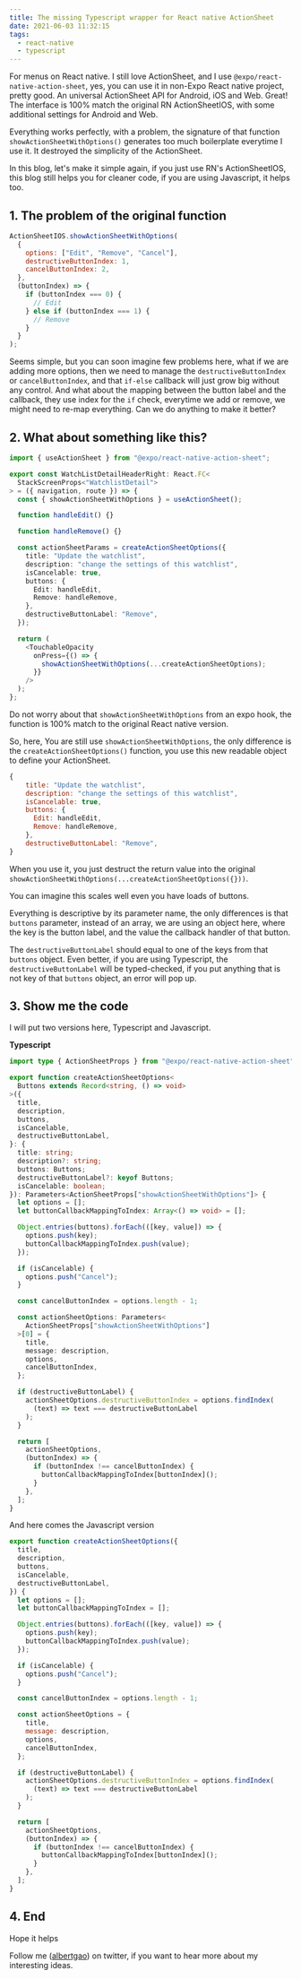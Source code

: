 ```yaml
---
title: The missing Typescript wrapper for React native ActionSheet
date: 2021-06-03 11:32:15
tags:
  - react-native
  - typescript
---
```


For menus on React native. I still love ActionSheet, and I use `@expo/react-native-action-sheet`, yes, you can use it in non-Expo React native project, pretty good. An universal ActionSheet API for Android, iOS and Web. Great! The interface is 100% match the original RN ActionSheetIOS, with some additional settings for Android and Web.

Everything works perfectly, with a problem, the signature of that function `showActionSheetWithOptions()` generates too much boilerplate everytime I use it. It destroyed the simplicity of the ActionSheet.

In this blog, let's make it simple again, if you just use RN's ActionSheetIOS, this blog still helps you for cleaner code, if you are using Javascript, it helps too.

<!--more-->

## 1. The problem of the original function

```javascript
ActionSheetIOS.showActionSheetWithOptions(
  {
    options: ["Edit", "Remove", "Cancel"],
    destructiveButtonIndex: 1,
    cancelButtonIndex: 2,
  },
  (buttonIndex) => {
    if (buttonIndex === 0) {
      // Edit
    } else if (buttonIndex === 1) {
      // Remove
    }
  }
);
```

Seems simple, but you can soon imagine few problems here, what if we are adding more options, then we need to manage the `destructiveButtonIndex` or `cancelButtonIndex`, and that `if-else` callback will just grow big without any control. And what about the mapping between the button label and the callback, they use index for the `if` check, everytime we add or remove, we might need to re-map everything. Can we do anything to make it better?

## 2. What about something like this?

```typescript
import { useActionSheet } from "@expo/react-native-action-sheet";

export const WatchListDetailHeaderRight: React.FC<
  StackScreenProps<"WatchlistDetail">
> = ({ navigation, route }) => {
  const { showActionSheetWithOptions } = useActionSheet();

  function handleEdit() {}

  function handleRemove() {}

  const actionSheetParams = createActionSheetOptions({
    title: "Update the watchlist",
    description: "change the settings of this watchlist",
    isCancelable: true,
    buttons: {
      Edit: handleEdit,
      Remove: handleRemove,
    },
    destructiveButtonLabel: "Remove",
  });

  return (
    <TouchableOpacity
      onPress={() => {
        showActionSheetWithOptions(...createActionSheetOptions);
      }}
    />
  );
};
```

Do not worry about that `showActionSheetWithOptions` from an expo hook, the function is 100% match to the original React native version.

So, here, You are still use `showActionSheetWithOptions`, the only difference is the `createActionSheetOptions()` function, you use this new readable object to define your ActionSheet.

```javascript
{
    title: "Update the watchlist",
    description: "change the settings of this watchlist",
    isCancelable: true,
    buttons: {
      Edit: handleEdit,
      Remove: handleRemove,
    },
    destructiveButtonLabel: "Remove",
}
```

When you use it, you just destruct the return value into the original `showActionSheetWithOptions(...createActionSheetOptions({}))`.

You can imagine this scales well even you have loads of buttons.

Everything is descriptive by its parameter name, the only differences is that `buttons` parameter, instead of an array, we are using an object here, where the key is the button label, and the value the callback handler of that button.

The `destructiveButtonLabel` should equal to one of the keys from that `buttons` object. Even better, if you are using Typescript, the `destructiveButtonLabel` will be typed-checked, if you put anything that is not key of that `buttons` object, an error will pop up.

## 3. Show me the code

I will put two versions here, Typescript and Javascript.

**Typescript**

```typescript
import type { ActionSheetProps } from "@expo/react-native-action-sheet";

export function createActionSheetOptions<
  Buttons extends Record<string, () => void>
>({
  title,
  description,
  buttons,
  isCancelable,
  destructiveButtonLabel,
}: {
  title: string;
  description?: string;
  buttons: Buttons;
  destructiveButtonLabel?: keyof Buttons;
  isCancelable: boolean;
}): Parameters<ActionSheetProps["showActionSheetWithOptions"]> {
  let options = [];
  let buttonCallbackMappingToIndex: Array<() => void> = [];

  Object.entries(buttons).forEach(([key, value]) => {
    options.push(key);
    buttonCallbackMappingToIndex.push(value);
  });

  if (isCancelable) {
    options.push("Cancel");
  }

  const cancelButtonIndex = options.length - 1;

  const actionSheetOptions: Parameters<
    ActionSheetProps["showActionSheetWithOptions"]
  >[0] = {
    title,
    message: description,
    options,
    cancelButtonIndex,
  };

  if (destructiveButtonLabel) {
    actionSheetOptions.destructiveButtonIndex = options.findIndex(
      (text) => text === destructiveButtonLabel
    );
  }

  return [
    actionSheetOptions,
    (buttonIndex) => {
      if (buttonIndex !== cancelButtonIndex) {
        buttonCallbackMappingToIndex[buttonIndex]();
      }
    },
  ];
}
```

And here comes the Javascript version

```javascript
export function createActionSheetOptions({
  title,
  description,
  buttons,
  isCancelable,
  destructiveButtonLabel,
}) {
  let options = [];
  let buttonCallbackMappingToIndex = [];

  Object.entries(buttons).forEach(([key, value]) => {
    options.push(key);
    buttonCallbackMappingToIndex.push(value);
  });

  if (isCancelable) {
    options.push("Cancel");
  }

  const cancelButtonIndex = options.length - 1;

  const actionSheetOptions = {
    title,
    message: description,
    options,
    cancelButtonIndex,
  };

  if (destructiveButtonLabel) {
    actionSheetOptions.destructiveButtonIndex = options.findIndex(
      (text) => text === destructiveButtonLabel
    );
  }

  return [
    actionSheetOptions,
    (buttonIndex) => {
      if (buttonIndex !== cancelButtonIndex) {
        buttonCallbackMappingToIndex[buttonIndex]();
      }
    },
  ];
}
```

## 4. End

Hope it helps

Follow me (<a href='https://twitter.com/albertgao' target="_blank" rel="noopener noreferrer">albertgao</a>) on twitter, if you want to hear more about my interesting ideas.
